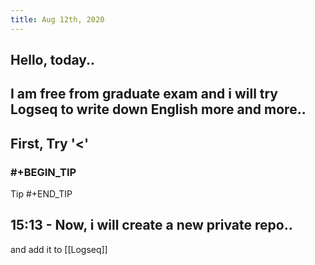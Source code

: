 ```yaml
---
title: Aug 12th, 2020
---
```


## Hello, today..
## I am free from graduate exam and i will try Logseq to write down English more and more..
## First, Try '<'
### #+BEGIN_TIP
Tip
#+END_TIP
## 15:13 - Now, i will create a new private repo..
and add it to [[Logseq]]